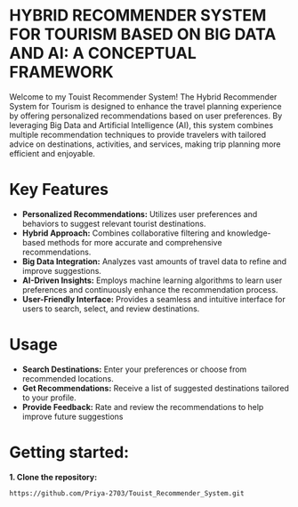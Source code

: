 # HYBRID RECOMMENDER SYSTEM FOR TOURISM BASED ON BIG DATA AND AI: A CONCEPTUAL FRAMEWORK
Welcome to my Touist Recommender System! The Hybrid Recommender System for Tourism is designed to enhance the travel planning experience by offering personalized recommendations based on user preferences. By leveraging Big Data and Artificial Intelligence (AI), this system combines multiple recommendation techniques to provide travelers with tailored advice on destinations, activities, and services, making trip planning more efficient and enjoyable.

# Key Features
* **Personalized Recommendations:** Utilizes user preferences and behaviors to suggest relevant tourist destinations.
* **Hybrid Approach:** Combines collaborative filtering and knowledge-based methods for more accurate and comprehensive recommendations.
* **Big Data Integration:** Analyzes vast amounts of travel data to refine and improve suggestions.
* **AI-Driven Insights:** Employs machine learning algorithms to learn user preferences and continuously enhance the recommendation process.
* **User-Friendly Interface:** Provides a seamless and intuitive interface for users to search, select, and review destinations.

# Usage
* **Search Destinations:** Enter your preferences or choose from recommended locations.
* **Get Recommendations:** Receive a list of suggested destinations tailored to your profile.
* **Provide Feedback:** Rate and review the recommendations to help improve future suggestions

# Getting started:

  **1. Clone the repository:**

    https://github.com/Priya-2703/Touist_Recommender_System.git
